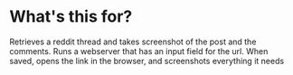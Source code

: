 # What's this for? 

Retrieves a reddit thread and takes screenshot of the post and the comments.
Runs a webserver that has an input field for the url. When saved, opens the link in the browser, and screenshots everything it needs
